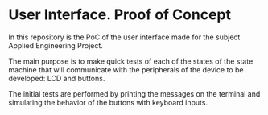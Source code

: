 # User Interface. Proof of Concept

In this repository is the PoC of the user interface made for the subject Applied Engineering Project. 

The main purpose is to make quick tests of each of the states of the state machine that will communicate with the peripherals of the device to be developed: LCD and buttons.

The initial tests are performed by printing the messages on the terminal and simulating the behavior of the buttons with keyboard inputs.

